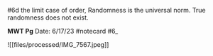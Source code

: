 #6d
the limit case of order, Randomness is the universal norm. True randomness does not exist.


**MWT Pg** 
Date: 6/17/23
 #notecard
 #6_ 

![[files/processed/IMG_7567.jpeg]]